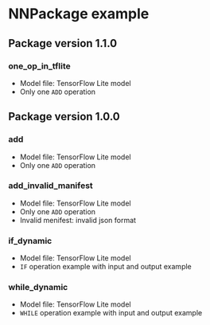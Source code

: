 # NNPackage example

## Package version 1.1.0

### one_op_in_tflite

- Model file: TensorFlow Lite model
- Only one `ADD` operation

## Package version 1.0.0

### add

- Model file: TensorFlow Lite model
- Only one `ADD` operation

### add_invalid_manifest

- Model file: TensorFlow Lite model
- Only one `ADD` operation
- Invalid menifest: invalid json format

### if_dynamic

- Model file: TensorFlow Lite model
- `IF` operation example with input and output example

### while_dynamic

- Model file: TensorFlow Lite model
- `WHILE` operation example with input and output example

